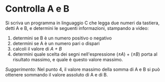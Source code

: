 # Controlla A e B

Si scriva un programma in linguaggio C che legga due numeri da tastiera, 
detti A e B, e determini le seguenti informazioni, stampando a video:

1. determini se B è un numero positivo o negativo
2. determini se A è un numero pari o dispari
3. calcoli il valore di *A + B*
4. determini quale scelta dei segni nell'espressione (*±A*) + (*±B*) 
porta al risultato massimo, e quale è questo valore massimo.

*Suggerimento:* Nel punto 4, il valore massimo della somma di A e B si 
può ottenere sommando il valore assoluto di A e di B.

